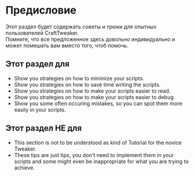 # Предисловие

Этот раздел будет содержать советы и трюки для опытных пользователей CraftTweaker.  
Помните, что все предложенное здесь довольно индивидуально и может помешать вам вместо того, чтоб помочь.

## Этот раздел для

- Show you strategies on how to minimize your scripts.
- Show you strategies on how to save time writing the scripts.
- Show you strategies on how to make your scripts easier to read.
- Show you strategies on how to make your scripts easier to debug.
- Show you some often occuring mistakes, so you can spot them more easily in your scripts.

## Этот раздел НЕ для

- This section is not to be understood as kind of Tutorial for the novice Tweaker.
- These tips are just tips, you don't need to implement them in your scripts and some might even be inappropriate for what you are trying to achieve.